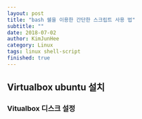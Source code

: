 ```yaml
---
layout: post
title: "bash 쉘을 이용한 간단한 스크립트 사용 법"
subtitle: ""
date: 2018-07-02
author: KimJunHee
category: Linux
tags: linux shell-script
finished: true
---
```


## Virtualbox ubuntu 설치

### Vitualbox 디스크 설정
